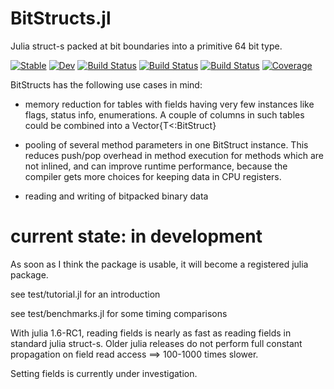 # BitStructs.jl

Julia struct-s packed at bit boundaries into a primitive 64 bit type.

[![Stable](https://img.shields.io/badge/docs-stable-blue.svg)](https://rryi.github.io/BitStructs.jl/stable)
[![Dev](https://img.shields.io/badge/docs-dev-blue.svg)](https://rryi.github.io/BitStructs.jl/dev)
[![Build Status](https://travis-ci.com/rryi/BitStructs.jl.svg?branch=master)](https://travis-ci.com/rryi/BitStructs.jl)
[![Build Status](https://ci.appveyor.com/api/projects/status/github/rryi/BitStructs.jl?svg=true)](https://ci.appveyor.com/project/rryi/BitStructs-jl)
[![Build Status](https://api.cirrus-ci.com/github/rryi/BitStructs.jl.svg)](https://cirrus-ci.com/github/rryi/BitStructs.jl)
[![Coverage](https://codecov.io/gh/rryi/BitStructs.jl/branch/master/graph/badge.svg)](https://codecov.io/gh/rryi/BitStructs.jl)

BitStructs has the following use cases in mind: 

 * memory reduction for tables with fields having very few instances like flags, status info, enumerations. A couple of columns in such tables could be combined into a Vector{T<:BitStruct}
 
 * pooling of several method parameters in one BitStruct instance. This reduces push/pop overhead in method execution for methods which are not inlined, and can improve runtime performance, because the compiler gets more choices for keeping data in CPU registers.

 * reading and writing of bitpacked binary data 

 # current state: in development

 As soon as I think the package is usable, it will become a registered julia package.

see test/tutorial.jl for an introduction

see test/benchmarks.jl for some timing comparisons

With julia 1.6-RC1, reading fields is nearly as fast as reading fields in standard julia struct-s. 
Older julia releases do not perform full constant propagation on field read access ==> 100-1000 times slower.

Setting fields is currently under investigation.


